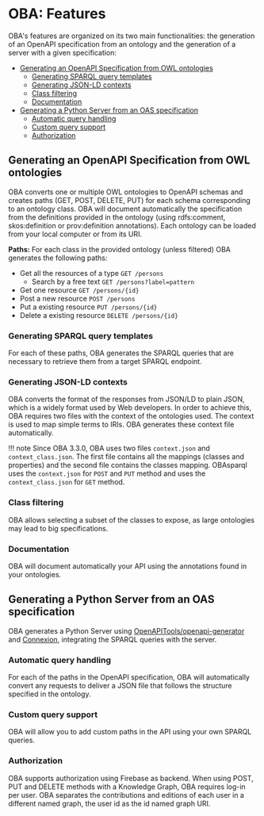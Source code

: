 # OBA: Features

OBA's features are organized on its two main functionalities: the generation of an OpenAPI specification from an ontology and the generation of a server with a given specification:

- [Generating an OpenAPI Specification from OWL ontologies](#generating-an-openapi-specification-from-owl-ontologies)
  - [Generating SPARQL query templates](#generating-sparql-query-templates)
  - [Generating JSON-LD contexts](#generating-json-ld-contexts)
  - [Class filtering](#class-filtering)
  - [Documentation](#documentation)
- [Generating a Python Server from an OAS specification](#generating-a-python-server-from-an-oas-specification)
  - [Automatic query handling](#automatic-query-handling)
  - [Custom query support](#custom-query-support)
  - [Authorization](#authorization)

## Generating an OpenAPI Specification from OWL ontologies

OBA converts one or multiple OWL ontologies to OpenAPI schemas and creates paths (GET, POST, DELETE, PUT) for each schema corresponding to an ontology class. OBA will document automatically the specification from the definitions provided in the ontology (using rdfs:comment, skos:definition or prov:definition annotations). Each ontology can be loaded from your local computer or from its URI.

**Paths:**
For each class in the provided ontology (unless filtered) OBA generates the following paths:

- Get all the resources of a type `GET /persons`
  - Search by a free text `GET /persons?label=pattern`
- Get one resource `GET /persons/{id}`
- Post a new resource `POST /persons`
- Put a existing resource `PUT /persons/{id}`
- Delete a existing resource `DELETE /persons/{id}`

### Generating SPARQL query templates

For each of these paths, OBA generates the SPARQL queries that are necessary to retrieve them from a target SPARQL endpoint.

### Generating JSON-LD contexts

OBA converts the format of the responses from JSON/LD to plain JSON, which is a widely format used by Web developers. In order to achieve this, OBA requires two files with the context of the ontologies used. The context is used to map simple terms to IRIs. OBA generates these context file automatically.

!!! note
Since OBA 3.3.0, OBA uses two files `context.json` and `context_class.json`. The first file contains all the mappings (classes and properties) and the second file contains the classes mapping. OBAsparql uses the `context.json` for `POST` and `PUT` method and uses the `context_class.json` for `GET` method.

### Class filtering

OBA allows selecting a subset of the classes to expose, as large ontologies may lead to big specifications.

### Documentation

OBA will document automatically your API using the annotations found in your ontologies.

## Generating a Python Server from an OAS specification

OBA generates a Python Server using [OpenAPITools/openapi-generator](https://github.com/OpenAPITools/openapi-generator) and [Connexion](https://github.com/zalando/connexion), integrating the SPARQL queries with the server.

### Automatic query handling

For each of the paths in the OpenAPI specification, OBA will automatically convert any requests to deliver a JSON file that follows the structure specified in the ontology.

### Custom query support

OBA will allow you to add custom paths in the API using your own SPARQL queries.

### Authorization

OBA supports authorization using Firebase as backend. When using POST, PUT and DELETE methods with a Knowledge Graph, OBA requires log-in per user. OBA separates the contributions and editions of each user in a different named graph, the user id as the id named graph URI.
